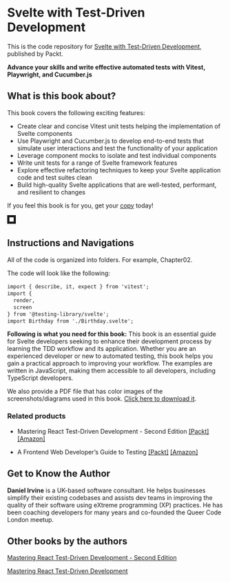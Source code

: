 # Svelte with Test-Driven Development

<a href="https://www.packtpub.com/product/svelte-with-test-driven-development/9781837638338?utm_source=github&utm_medium=repository&utm_campaign="><img src="" alt="" height="256px" align="right"></a>

This is the code repository for [Svelte with Test-Driven Development](https://www.packtpub.com/product/svelte-with-test-driven-development/9781837638338?utm_source=github&utm_medium=repository&utm_campaign=), published by Packt.

**Advance your skills and write effective automated tests with Vitest, Playwright, and Cucumber.js**

## What is this book about?

This book covers the following exciting features:
* Create clear and concise Vitest unit tests helping the implementation of Svelte components
* Use Playwright and Cucumber.js to develop end-to-end tests that simulate user interactions and test the functionality of your application
* Leverage component mocks to isolate and test individual components
* Write unit tests for a range of Svelte framework features
* Explore effective refactoring techniques to keep your Svelte application code and test suites clean
* Build high-quality Svelte applications that are well-tested, performant, and resilient to changes

If you feel this book is for you, get your [copy](https://www.amazon.com/dp/B0BZ8BGXZ9) today!

<a href="https://www.packtpub.com/?utm_source=github&utm_medium=banner&utm_campaign=GitHubBanner"><img src="https://raw.githubusercontent.com/PacktPublishing/GitHub/master/GitHub.png" 
alt="https://www.packtpub.com/" border="5" /></a>

## Instructions and Navigations
All of the code is organized into folders. For example, Chapter02.

The code will look like the following:
```
import { describe, it, expect } from 'vitest';
import {
  render,
  screen
} from '@testing-library/svelte';
import Birthday from './Birthday.svelte';
```

**Following is what you need for this book:**
This book is an essential guide for Svelte developers seeking to enhance their development process by learning the TDD workflow and its application. Whether you are an experienced developer or new to automated testing, this book helps you gain a practical approach to improving your workflow. The examples are written in JavaScript, making them accessible to all developers, including TypeScript developers.

We also provide a PDF file that has color images of the screenshots/diagrams used in this book. [Click here to download it](https://packt.link/GD8Lg).

### Related products
* Mastering React Test-Driven Development - Second Edition [[Packt]](https://www.packtpub.com/product/mastering-react-test-driven-development-second-edition/9781803247120?utm_source=github&utm_medium=repository&utm_campaign=9781803247120) [[Amazon]](https://www.amazon.com/dp/1803247126)

* A Frontend Web Developer’s Guide to Testing  [[Packt]](https://www.packtpub.com/product/a-frontend-web-developers-guide-to-testing/9781803238319?utm_source=github&utm_medium=repository&utm_campaign=9781803238319) [[Amazon]](https://www.amazon.com/dp/1803238313)

## Get to Know the Author
**Daniel Irvine** is a UK-based software consultant. He helps businesses simplify their existing codebases and assists dev teams in improving the quality of their software using eXtreme programming (XP) practices. He has been coaching developers for many years and co-founded the Queer Code London meetup.

## Other books by the authors
[Mastering React Test-Driven Development - Second Edition](https://www.packtpub.com/product/mastering-react-test-driven-development-second-edition/9781803247120?utm_source=github&utm_medium=repository&utm_campaign=9781803247120)

[Mastering React Test-Driven Development](https://www.packtpub.com/product/mastering-react-test-driven-development/9781789133417?utm_source=github&utm_medium=repository&utm_campaign=9781789133417)
